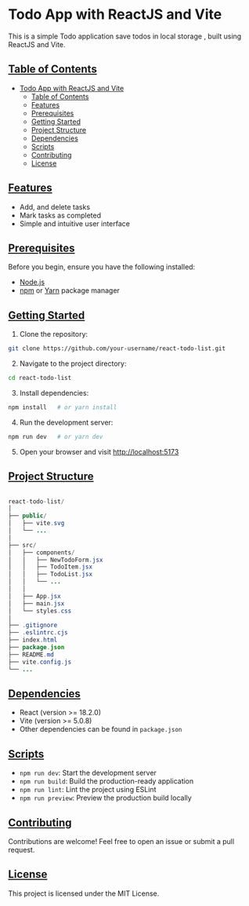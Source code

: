 # Todo App with ReactJS and Vite

This is a simple Todo application save todos in local storage , built using ReactJS and Vite.

## [Table of Contents](#table-of-contents)

- [Todo App with ReactJS and Vite](#todo-app-with-reactjs-and-vite)
  - [Table of Contents](#table-of-contents)
  - [Features](#features)
  - [Prerequisites](#prerequisites)
  - [Getting Started](#getting-started)
  - [Project Structure](#project-structure)
  - [Dependencies](#dependencies)
  - [Scripts](#scripts)
  - [Contributing](#contributing)
  - [License](#license)

## [Features](#features)

- Add, and delete tasks
- Mark tasks as completed
- Simple and intuitive user interface

## [Prerequisites](#prerequisites)

Before you begin, ensure you have the following installed:

- [Node.js](https://nodejs.org/)
- [npm](https://www.npmjs.com/) or [Yarn](https://yarnpkg.com/) package manager

## [Getting Started](#getting-started)

1. Clone the repository:

```bash
git clone https://github.com/your-username/react-todo-list.git
```

2. Navigate to the project directory:

```bash
cd react-todo-list
```

3. Install dependencies:

```bash
npm install   # or yarn install
```

4. Run the development server:

```bash
npm run dev   # or yarn dev
```

5. Open your browser and visit <http://localhost:5173>

## [Project Structure](#project-structure)

```java

react-todo-list/
│
├── public/
│   ├── vite.svg
│   └── ...
│
├── src/
│   ├── components/
│   │   ├── NewTodoForm.jsx
│   │   ├── TodoItem.jsx
│   │   ├── TodoList.jsx
│   │   └── ...
│   │
│   ├── App.jsx
│   ├── main.jsx
│   └── styles.css
│
├── .gitignore
├── .eslintrc.cjs
├── index.html
├── package.json
├── README.md
├── vite.config.js
└── ...
```

## [Dependencies](#dependencies)

- React (version >= 18.2.0)
- Vite (version >= 5.0.8)
- Other dependencies can be found in `package.json`

## [Scripts](#scripts)

- `npm run dev`: Start the development server
- `npm run build`: Build the production-ready application
- `npm run lint`: Lint the project using ESLint
- `npm run preview`: Preview the production build locally

## [Contributing](#contributing)

Contributions are welcome! Feel free to open an issue or submit a pull request.

## [License](#license)

This project is licensed under the MIT License.
